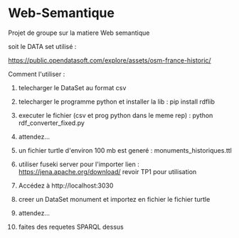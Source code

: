 # Web-Semantique
Projet de groupe sur la matiere Web semantique

soit le DATA set  utilisé :

https://public.opendatasoft.com/explore/assets/osm-france-historic/


Comment l'utiliser  :
1. telecharger le DataSet au format csv 
2. telecharger le programme python et installer la lib : pip install rdflib
3. executer le fichier (csv et prog python dans le meme rep) : python rdf_converter_fixed.py
4. attendez...
5. un fichier turtle d'environ 100 mb est generé : monuments_historiques.ttl

6. utiliser fuseki server pour l'importer
  lien : https://jena.apache.org/download/
  revoir TP1 pour utilisation
7. Accédez à http://localhost:3030
8. creer un DataSet monument et importez en fichier le fichier turtle
9. attendez...
10. faites des requetes SPARQL dessus
